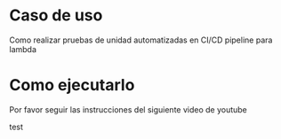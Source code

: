 # Caso de uso
Como realizar pruebas de unidad automatizadas en CI/CD pipeline
para lambda

# Como ejecutarlo
Por favor seguir las instrucciones del siguiente video de youtube

test
